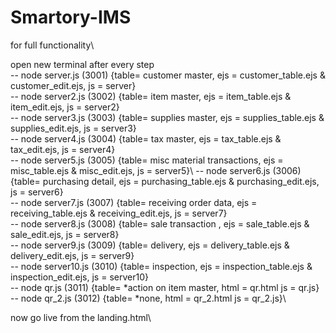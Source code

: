 # Smartory-IMS

for full functionality\

open new terminal after every step \
-- node server.js (3001)             {table= customer master, ejs = customer_table.ejs & customer_edit.ejs, js = server}\
-- node server2.js (3002)            {table= item master, ejs = item_table.ejs & item_edit.ejs, js = server2}\
-- node server3.js (3003)            {table= supplies master, ejs = supplies_table.ejs & supplies_edit.ejs, js = server3}\
-- node server4.js (3004)            {table= tax master, ejs = tax_table.ejs & tax_edit.ejs, js = server4}\
-- node server5.js (3005)            {table= misc material transactions, ejs = misc_table.ejs & misc_edit.ejs, js = server5}\ 
-- node server6.js (3006)            {table= purchasing detail, ejs = purchasing_table.ejs & purchasing_edit.ejs, js = server6}  \
-- node server7.js (3007)            {table= receiving order data, ejs = receiving_table.ejs & receiving_edit.ejs, js = server7} \
-- node server8.js (3008)            {table= sale transaction , ejs = sale_table.ejs & sale_edit.ejs, js = server8}  \
-- node server9.js (3009)            {table= delivery, ejs = delivery_table.ejs & delivery_edit.ejs, js = server9} \
-- node server10.js (3010)           {table= inspection, ejs = inspection_table.ejs & inspection_edit.ejs, js = server10} \
-- node qr.js (3011)                 {table= *action on item master, html = qr.html js = qr.js}\
-- node qr_2.js (3012)               {table= *none, html = qr_2.html js = qr_2.js}\

now go live from the landing.html\
